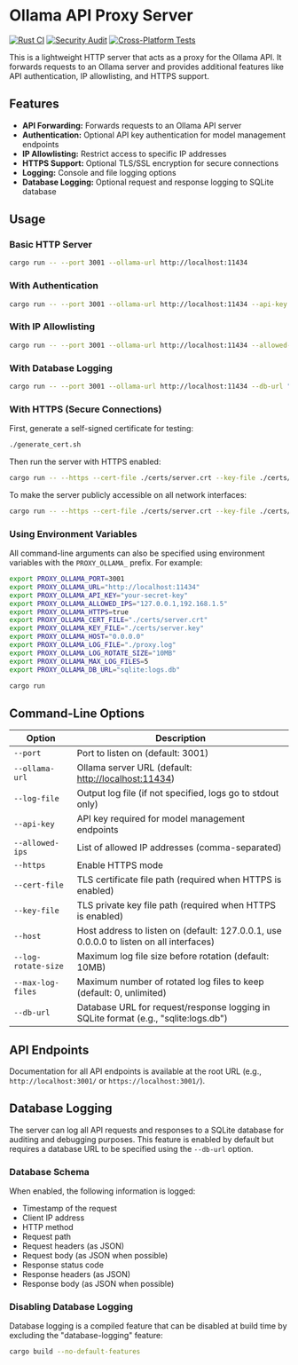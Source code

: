 # Ollama API Proxy Server

[![Rust CI](https://github.com/hehaoqian/ollama-proxy/actions/workflows/rust-ci.yml/badge.svg)](https://github.com/hehaoqian/ollama-proxy/actions/workflows/rust-ci.yml)
[![Security Audit](https://github.com/hehaoqian/ollama-proxy/actions/workflows/security-audit.yml/badge.svg)](https://github.com/hehaoqian/ollama-proxy/actions/workflows/security-audit.yml)
[![Cross-Platform Tests](https://github.com/hehaoqian/ollama-proxy/actions/workflows/cross-platform.yml/badge.svg)](https://github.com/hehaoqian/ollama-proxy/actions/workflows/cross-platform.yml)

This is a lightweight HTTP server that acts as a proxy for the Ollama API. It forwards requests to an Ollama server and provides additional features like API authentication, IP allowlisting, and HTTPS support.

## Features

- **API Forwarding:** Forwards requests to an Ollama API server
- **Authentication:** Optional API key authentication for model management endpoints
- **IP Allowlisting:** Restrict access to specific IP addresses
- **HTTPS Support:** Optional TLS/SSL encryption for secure connections
- **Logging:** Console and file logging options
- **Database Logging:** Optional request and response logging to SQLite database

## Usage

### Basic HTTP Server

```bash
cargo run -- --port 3001 --ollama-url http://localhost:11434
```

### With Authentication

```bash
cargo run -- --port 3001 --ollama-url http://localhost:11434 --api-key YOUR_SECRET_KEY
```

### With IP Allowlisting

```bash
cargo run -- --port 3001 --ollama-url http://localhost:11434 --allowed-ips "127.0.0.1,192.168.1.5"
```

### With Database Logging

```bash
cargo run -- --port 3001 --ollama-url http://localhost:11434 --db-url "sqlite:logs.db"
```

### With HTTPS (Secure Connections)

First, generate a self-signed certificate for testing:

```bash
./generate_cert.sh
```

Then run the server with HTTPS enabled:

```bash
cargo run -- --https --cert-file ./certs/server.crt --key-file ./certs/server.key
```

To make the server publicly accessible on all network interfaces:

```bash
cargo run -- --https --cert-file ./certs/server.crt --key-file ./certs/server.key --host 0.0.0.0
```

### Using Environment Variables

All command-line arguments can also be specified using environment variables with the `PROXY_OLLAMA_` prefix. For example:

```bash
export PROXY_OLLAMA_PORT=3001
export PROXY_OLLAMA_URL="http://localhost:11434"
export PROXY_OLLAMA_API_KEY="your-secret-key"
export PROXY_OLLAMA_ALLOWED_IPS="127.0.0.1,192.168.1.5"
export PROXY_OLLAMA_HTTPS=true
export PROXY_OLLAMA_CERT_FILE="./certs/server.crt"
export PROXY_OLLAMA_KEY_FILE="./certs/server.key"
export PROXY_OLLAMA_HOST="0.0.0.0"
export PROXY_OLLAMA_LOG_FILE="./proxy.log"
export PROXY_OLLAMA_LOG_ROTATE_SIZE="10MB"
export PROXY_OLLAMA_MAX_LOG_FILES=5
export PROXY_OLLAMA_DB_URL="sqlite:logs.db"

cargo run
```

## Command-Line Options

| Option | Description |
|--------|-------------|
| `--port` | Port to listen on (default: 3001) |
| `--ollama-url` | Ollama server URL (default: <http://localhost:11434>) |
| `--log-file` | Output log file (if not specified, logs go to stdout only) |
| `--api-key` | API key required for model management endpoints |
| `--allowed-ips` | List of allowed IP addresses (comma-separated) |
| `--https` | Enable HTTPS mode |
| `--cert-file` | TLS certificate file path (required when HTTPS is enabled) |
| `--key-file` | TLS private key file path (required when HTTPS is enabled) |
| `--host` | Host address to listen on (default: 127.0.0.1, use 0.0.0.0 to listen on all interfaces) |
| `--log-rotate-size` | Maximum log file size before rotation (default: 10MB) |
| `--max-log-files` | Maximum number of rotated log files to keep (default: 0, unlimited) |
| `--db-url` | Database URL for request/response logging in SQLite format (e.g., "sqlite:logs.db") |

## API Endpoints

Documentation for all API endpoints is available at the root URL (e.g., `http://localhost:3001/` or `https://localhost:3001/`).

## Database Logging

The server can log all API requests and responses to a SQLite database for auditing and debugging purposes. This feature is enabled by default but requires a database URL to be specified using the `--db-url` option.

### Database Schema

When enabled, the following information is logged:

- Timestamp of the request
- Client IP address
- HTTP method
- Request path
- Request headers (as JSON)
- Request body (as JSON when possible)
- Response status code
- Response headers (as JSON)
- Response body (as JSON when possible)

### Disabling Database Logging

Database logging is a compiled feature that can be disabled at build time by excluding the "database-logging" feature:

```bash
cargo build --no-default-features
```
